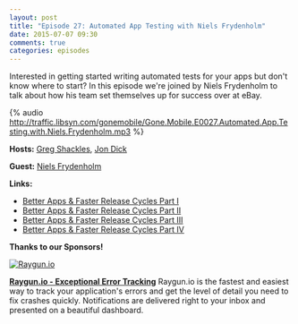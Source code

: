 ```yaml
---
layout: post
title: "Episode 27: Automated App Testing with Niels Frydenholm"
date: 2015-07-07 09:30
comments: true
categories: episodes
---
```


Interested in getting started writing automated tests for your apps but don't know where to start? In this episode we're joined by Niels Frydenholm to talk about how his team set themselves up for success over at eBay.

<!-- more -->

{% audio http://traffic.libsyn.com/gonemobile/Gone.Mobile.E0027.Automated.App.Testing.with.Niels.Frydenholm.mp3 %}

**Hosts:** [Greg Shackles](http://twitter.com/gshackles), [Jon Dick](http://twitter.com/redth)

**Guest:** [Niels Frydenholm](https://twitter.com/nfrydenholm)

**Links:** 

- [Better Apps & Faster Release Cycles Part I](http://blog.xamarin.com/better-apps-and-faster-release-cycles-part-i/)
- [Better Apps & Faster Release Cycles Part II](http://blog.xamarin.com/better-apps-faster-release-cycles-part-ii/)
- [Better Apps & Faster Release Cycles Part III](http://blog.xamarin.com/better-apps-faster-release-cycles-part-iii/)
- [Better Apps & Faster Release Cycles Part IV](http://blog.xamarin.com/better-apps-faster-release-cycles-part-iv/)


**Thanks to our Sponsors!**

[![Raygun.io]({{urls.media}}/images/sponsors/raygun.png)](https://raygun.io/?utm_source=gonemobile&utm_medium=episodes&utm_campaign=gone-mobile)

**[Raygun.io - Exceptional Error Tracking](https://raygun.io/?utm_source=gonemobile&utm_medium=episodes&utm_campaign=gone-mobile)**
Raygun.io is the fastest and easiest way to track your application's errors and get the level of detail you need to fix crashes quickly. Notifications are delivered right to your inbox and presented on a beautiful dashboard.